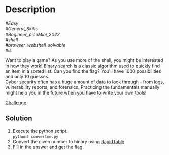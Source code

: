 # Description

_#Easy_<br>
_#General_Skills_<br>
_#Begineer_picoMini_2022_<br>
_#shell_<br>
_#browser_webshell_solvable_<br>
_#ls_<br>

Want to play a game? As you use more of the shell, you might be interested in how they work! Binary search is a classic algorithm used to quickly find an item in a sorted list. Can you find the flag? You'll have 1000 possibilities and only 10 guesses.<br>
Cyber security often has a huge amount of data to look through - from logs, vulnerability reports, and forensics. Practicing the fundamentals manually might help you in the future when you have to write your own tools!

[Challenge](../convertme.py/convertme.py)

## Solution

1. Execute the python script.<br>
   `python3 convertme.py`
2. Convert the given number to binary using [RapidTable](https://www.rapidtables.com/convert/number/decimal-to-binary.html).
3. Fill in the answer and get the flag.
